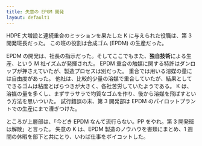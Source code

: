 ```yaml
---
title: 失意の EPGM 開発
layout: default1
---
```

HDPE 大増設と連続重合のミッションを果たした K に与えられた役職は、第 3 開発班長だった。
この班の役割は合成ゴム (EPDM) の生産だった。

EPDM の開発は、社長の指示だった。そしてここでもまた、**独自技術**による生産、という M 社イズムが発揮された。
EPDM 重合の触媒に関する特許はダンロップが押さえていたが、製造プロセスは別だった。
重合では用いる溶媒の量には自由度があった。
他社は、比較的少量の溶媒で重合していたが、結果としてできるゴムは粘度とばらつきが大きく、各社苦労していたようである。
K は、溶媒の量を多くし、まずサラサラで均質なゴムを作り、後から溶媒を飛ばすという方法を思いついた。
試行錯誤の末、第 3 開発部は EPDM のパイロットプラントでの生産にまで漕ぎつけた。

ところが上層部は、「今どき EPDM なんて流行らない。PP をやれ。第 3 開発班は解散」と言った。
失意の K は、EPDM 製造のノウハウを書類にまとめ、1 週間の休暇を部下と共にとり、いわば仕事をボイコットした。